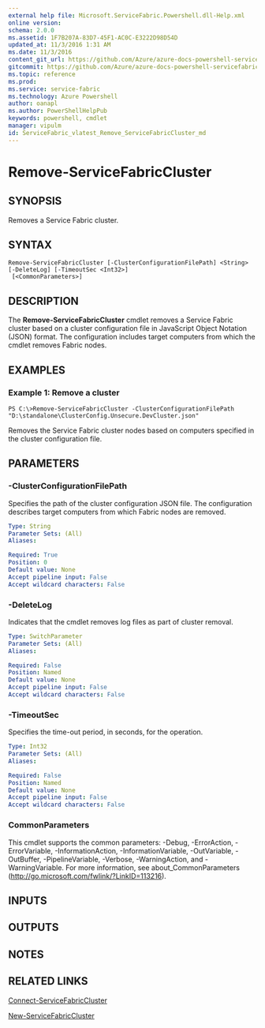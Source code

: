 ```yaml
---
external help file: Microsoft.ServiceFabric.Powershell.dll-Help.xml
online version:
schema: 2.0.0
ms.assetid: 1F7B207A-83D7-45F1-AC0C-E3222D98D54D
updated_at: 11/3/2016 1:31 AM
ms.date: 11/3/2016
content_git_url: https://github.com/Azure/azure-docs-powershell-servicefabric/blob/master/Service-Fabric-cmdlets/ServiceFabric/vlatest/Remove-ServiceFabricCluster.md
gitcommit: https://github.com/Azure/azure-docs-powershell-servicefabric/blob/01e9ebd12a5214c9c4f85a2b71b372181a0bf8a9/Service-Fabric-cmdlets/ServiceFabric/vlatest/Remove-ServiceFabricCluster.md
ms.topic: reference
ms.prod: 
ms.service: service-fabric
ms.technology: Azure Powershell
author: oanapl
ms.author: PowerShellHelpPub
keywords: powershell, cmdlet
manager: vipulm
id: ServiceFabric_vlatest_Remove_ServiceFabricCluster_md
---
```


# Remove-ServiceFabricCluster

## SYNOPSIS
Removes a Service Fabric cluster.

## SYNTAX

```
Remove-ServiceFabricCluster [-ClusterConfigurationFilePath] <String> [-DeleteLog] [-TimeoutSec <Int32>]
 [<CommonParameters>]
```

## DESCRIPTION
The **Remove-ServiceFabricCluster** cmdlet removes a Service Fabric cluster based on a cluster configuration file in JavaScript Object Notation (JSON) format.
The configuration includes target computers from which the cmdlet removes Fabric nodes.

## EXAMPLES

### Example 1: Remove a cluster
```
PS C:\>Remove-ServiceFabricCluster -ClusterConfigurationFilePath "D:\standalone\ClusterConfig.Unsecure.DevCluster.json"
```

Removes the Service Fabric cluster nodes based on computers specified in the cluster configuration file.

## PARAMETERS

### -ClusterConfigurationFilePath
Specifies the path of the cluster configuration JSON file.
The configuration describes target computers from which Fabric nodes are removed.

```yaml
Type: String
Parameter Sets: (All)
Aliases:

Required: True
Position: 0
Default value: None
Accept pipeline input: False
Accept wildcard characters: False
```

### -DeleteLog
Indicates that the cmdlet removes log files as part of cluster removal.

```yaml
Type: SwitchParameter
Parameter Sets: (All)
Aliases:

Required: False
Position: Named
Default value: None
Accept pipeline input: False
Accept wildcard characters: False
```

### -TimeoutSec
Specifies the time-out period, in seconds, for the operation.

```yaml
Type: Int32
Parameter Sets: (All)
Aliases:

Required: False
Position: Named
Default value: None
Accept pipeline input: False
Accept wildcard characters: False
```

### CommonParameters
This cmdlet supports the common parameters: -Debug, -ErrorAction, -ErrorVariable, -InformationAction, -InformationVariable, -OutVariable, -OutBuffer, -PipelineVariable, -Verbose, -WarningAction, and -WarningVariable. For more information, see about_CommonParameters (http://go.microsoft.com/fwlink/?LinkID=113216).

## INPUTS

## OUTPUTS

## NOTES

## RELATED LINKS

[Connect-ServiceFabricCluster](xref:ServiceFabric/vlatest/Connect-ServiceFabricCluster.md)

[New-ServiceFabricCluster](xref:ServiceFabric/vlatest/New-ServiceFabricCluster.md)
